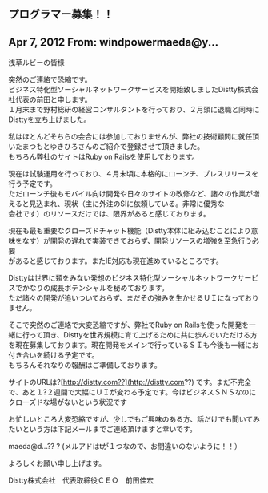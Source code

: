 ## プログラマー募集！！

## Apr 7, 2012 From: windpowermaeda@y...

浅草ルビーの皆様

突然のご連絡で恐縮です。  
ビジネス特化型ソーシャルネットワークサービスを開始致しましたDistty株式会社代表の前田と申します。  
１月末まで野村総研の経営コンサルタントを行っており、２月頭に退職と同時にDisttyを立ち上げました。

私はほとんどそちらの会合には参加しておりませんが、弊社の技術顧問に就任頂いたまつもとゆきひろさんのご紹介で登録させて頂きました。  
もちろん弊社のサイトはRuby on Railsを使用しております。

現在は試験運用を行っており、４月末頃に本格的にローンチ、プレスリリースを行う予定です。  
ただローンチ後もモバイル向け開発や日々のサイトの改修など、諸々の作業が増えると見込まれ、現状（主に外注のSIに依頼している。非常に優秀な  
会社です）のリソースだけでは、限界があると感じております。

現在も最も重要なクローズドチャット機能（Distty本体に組み込むことにより意味をなす）が開発の遅れで実装できておらず、開発リソースの増強を至急行う必要  
があると感じております。またIE対応も現在進めているところです。

Disttyは世界に類をみない発想のビジネス特化型ソーシャルネットワークサービスでかなりの成長ポテンシャルを秘めております。  
ただ諸々の開発が追いついておらず、まだその強みを生かせるＵＩになっておりません。

そこで突然のご連絡で大変恐縮ですが、弊社でRuby on Railsを使った開発を一緒に行って頂き、Disttyを世界規模に育て上げるために共に歩んでいただける方  
を現在募集しております。現在開発をメインで行っているＳＩも今後も一緒にお付き合いを続ける予定です。  
もちろんそれなりの報酬はご準備しております。

サイトのURLは?[http://distty.com??](http://distty.com??) です。まだ不完全で、あと１?２週間で大幅にＵＩが変わる予定です。今はビジネスＳＮＳなのにクローズドな場がないという状況です

お忙しいところ大変恐縮ですが、少しでもご興味のある方、話だけでも聞いてみたいという方は下記メールまでご連絡頂けますと幸いです。

maeda@d...?? ? (メルアドはtが１つなので、お間違いのないように！！）

よろしくお願い申し上げます。

Distty株式会社　代表取締役ＣＥＯ　前田佳宏

